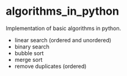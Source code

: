 # algorithms_in_python
Implementation of basic algorithms in python.
- linear search (ordered and unordered)
- binary search
- bubble sort
- merge sort
- remove duplicates (ordered)


